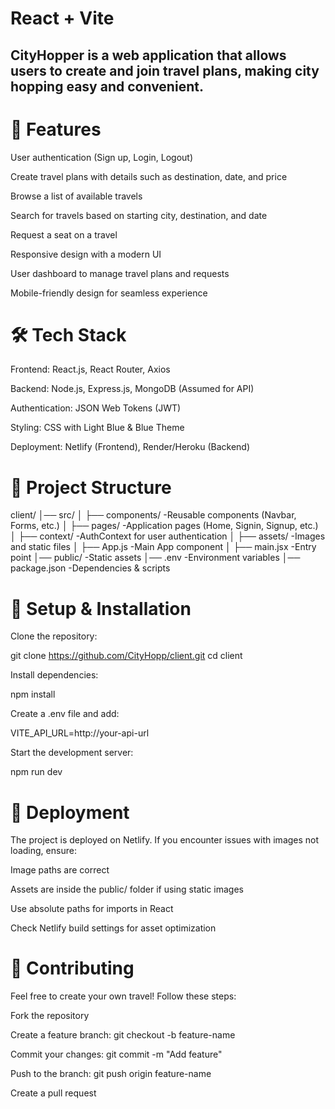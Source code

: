 # React + Vite

## CityHopper is a web application that allows users to create and join travel plans, making city hopping easy and convenient.

# 🚀 Features

User authentication (Sign up, Login, Logout)

Create travel plans with details such as destination, date, and price

Browse a list of available travels

Search for travels based on starting city, destination, and date

Request a seat on a travel

Responsive design with a modern UI

User dashboard to manage travel plans and requests

Mobile-friendly design for seamless experience

# 🛠 Tech Stack

Frontend: React.js, React Router, Axios

Backend: Node.js, Express.js, MongoDB (Assumed for API)

Authentication: JSON Web Tokens (JWT)

Styling: CSS with Light Blue & Blue Theme

Deployment: Netlify (Frontend), Render/Heroku (Backend)

# 📂 Project Structure

client/
│── src/
│   ├── components/   -Reusable components (Navbar, Forms, etc.)
│   ├── pages/        -Application pages (Home, Signin, Signup, etc.)
│   ├── context/      -AuthContext for user authentication
│   ├── assets/       -Images and static files
│   ├── App.js        -Main App component
│   ├── main.jsx      -Entry point
│── public/           -Static assets
│── .env              -Environment variables
│── package.json      -Dependencies & scripts

# 🔧 Setup & Installation

Clone the repository:

git clone https://github.com/CityHopp/client.git
cd client

Install dependencies:

npm install

Create a .env file and add:

VITE_API_URL=http://your-api-url

Start the development server:

npm run dev

# 🚀 Deployment

The project is deployed on Netlify. If you encounter issues with images not loading, ensure:

Image paths are correct

Assets are inside the public/ folder if using static images

Use absolute paths for imports in React

Check Netlify build settings for asset optimization

# 🤝 Contributing

Feel free to create your own travel! Follow these steps:

Fork the repository

Create a feature branch: git checkout -b feature-name

Commit your changes: git commit -m "Add feature"

Push to the branch: git push origin feature-name

Create a pull request
